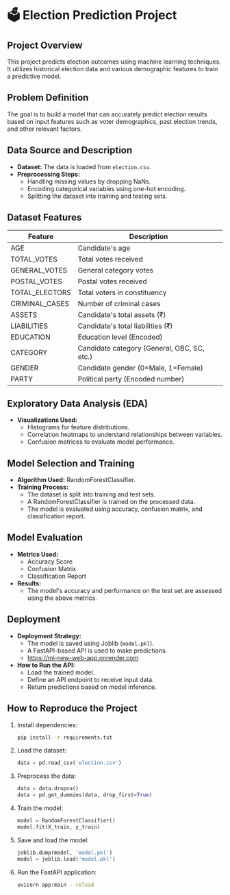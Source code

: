 # 🗳️ Election Prediction Project

## Project Overview
This project predicts election outcomes using machine learning techniques. It utilizes historical election data and various demographic features to train a predictive model.

## Problem Definition
The goal is to build a model that can accurately predict election results based on input features such as voter demographics, past election trends, and other relevant factors.

## Data Source and Description
- **Dataset:** The data is loaded from `election.csv`.
- **Preprocessing Steps:**
  - Handling missing values by dropping NaNs.
  - Encoding categorical variables using one-hot encoding.
  - Splitting the dataset into training and testing sets.
 ## **Dataset Features**
| **Feature**        | **Description** |
|--------------------|---------------|
| AGE               | Candidate's age |
| TOTAL_VOTES       | Total votes received |
| GENERAL_VOTES     | General category votes |
| POSTAL_VOTES      | Postal votes received |
| TOTAL_ELECTORS    | Total voters in constituency |
| CRIMINAL_CASES    | Number of criminal cases |
| ASSETS            | Candidate's total assets (₹) |
| LIABILITIES       | Candidate's total liabilities (₹) |
| EDUCATION         | Education level (Encoded) |
| CATEGORY          | Candidate category (General, OBC, SC, etc.) |
| GENDER           | Candidate gender (0=Male, 1=Female) |
| PARTY            | Political party (Encoded number) |
  

## Exploratory Data Analysis (EDA)
- **Visualizations Used:**
  - Histograms for feature distributions.
  - Correlation heatmaps to understand relationships between variables.
  - Confusion matrices to evaluate model performance.

## Model Selection and Training
- **Algorithm Used:** RandomForestClassifier.
- **Training Process:**
  - The dataset is split into training and test sets.
  - A RandomForestClassifier is trained on the processed data.
  - The model is evaluated using accuracy, confusion matrix, and classification report.

## Model Evaluation
- **Metrics Used:**
  - Accuracy Score
  - Confusion Matrix
  - Classification Report
- **Results:**
  - The model's accuracy and performance on the test set are assessed using the above metrics.

## Deployment
- **Deployment Strategy:**
  - The model is saved using Joblib (`model.pkl`).
  - A FastAPI-based API is used to make predictions.
  - https://ml-new-web-app.onrender.com
- **How to Run the API:**
  - Load the trained model.
  - Define an API endpoint to receive input data.
  - Return predictions based on model inference.

## How to Reproduce the Project
1. Install dependencies:
   ```sh
   pip install -r requirements.txt
   ```
2. Load the dataset:
   ```python
   data = pd.read_csv('election.csv')
   ```
3. Preprocess the data:
   ```python
   data = data.dropna()
   data = pd.get_dummies(data, drop_first=True)
   ```
4. Train the model:
   ```python
   model = RandomForestClassifier()
   model.fit(X_train, y_train)
   ```
5. Save and load the model:
   ```python
   joblib.dump(model, 'model.pkl')
   model = joblib.load('model.pkl')
   ```
6. Run the FastAPI application:
   ```sh
   uvicorn app:main --reload
   ```


